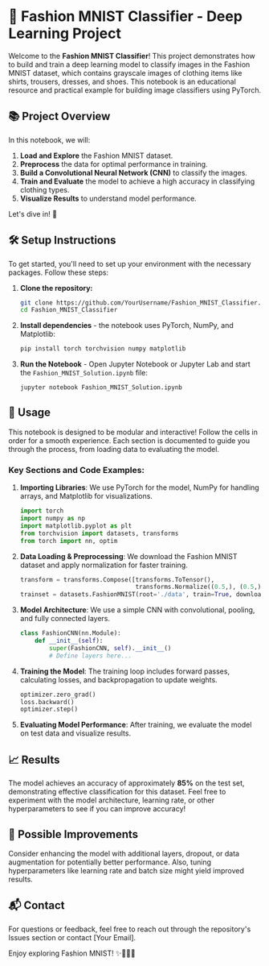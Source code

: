 
# 👗 Fashion MNIST Classifier - Deep Learning Project

Welcome to the **Fashion MNIST Classifier**! This project demonstrates how to build and train a deep learning model to classify images in the Fashion MNIST dataset, which contains grayscale images of clothing items like shirts, trousers, dresses, and shoes. This notebook is an educational resource and practical example for building image classifiers using PyTorch. 

## 📚 Project Overview

In this notebook, we will:
1. **Load and Explore** the Fashion MNIST dataset.
2. **Preprocess** the data for optimal performance in training.
3. **Build a Convolutional Neural Network (CNN)** to classify the images.
4. **Train and Evaluate** the model to achieve a high accuracy in classifying clothing types.
5. **Visualize Results** to understand model performance.

Let's dive in! 🚀

## 🛠️ Setup Instructions

To get started, you'll need to set up your environment with the necessary packages. Follow these steps:

1. **Clone the repository:**
   ```bash
   git clone https://github.com/YourUsername/Fashion_MNIST_Classifier.git
   cd Fashion_MNIST_Classifier
   ```

2. **Install dependencies** - the notebook uses PyTorch, NumPy, and Matplotlib:
   ```bash
   pip install torch torchvision numpy matplotlib
   ```

3. **Run the Notebook** - Open Jupyter Notebook or Jupyter Lab and start the `Fashion_MNIST_Solution.ipynb` file:
   ```bash
   jupyter notebook Fashion_MNIST_Solution.ipynb
   ```

## 🚀 Usage

This notebook is designed to be modular and interactive! Follow the cells in order for a smooth experience. Each section is documented to guide you through the process, from loading data to evaluating the model.

### Key Sections and Code Examples:

1. **Importing Libraries**: We use PyTorch for the model, NumPy for handling arrays, and Matplotlib for visualizations.

   ```python
   import torch
   import numpy as np
   import matplotlib.pyplot as plt
   from torchvision import datasets, transforms
   from torch import nn, optim
   ```

2. **Data Loading & Preprocessing**: We download the Fashion MNIST dataset and apply normalization for faster training.
   
   ```python
   transform = transforms.Compose([transforms.ToTensor(),
                                   transforms.Normalize((0.5,), (0.5,))])
   trainset = datasets.FashionMNIST(root='./data', train=True, download=True, transform=transform)
   ```

3. **Model Architecture**: We use a simple CNN with convolutional, pooling, and fully connected layers.

   ```python
   class FashionCNN(nn.Module):
       def __init__(self):
           super(FashionCNN, self).__init__()
           # Define layers here...
   ```

4. **Training the Model**: The training loop includes forward passes, calculating losses, and backpropagation to update weights.

   ```python
   optimizer.zero_grad()
   loss.backward()
   optimizer.step()
   ```

5. **Evaluating Model Performance**: After training, we evaluate the model on test data and visualize results.

## 📈 Results

The model achieves an accuracy of approximately **85%** on the test set, demonstrating effective classification for this dataset. Feel free to experiment with the model architecture, learning rate, or other hyperparameters to see if you can improve accuracy!

## 🤔 Possible Improvements

Consider enhancing the model with additional layers, dropout, or data augmentation for potentially better performance. Also, tuning hyperparameters like learning rate and batch size might yield improved results.

## 📬 Contact

For questions or feedback, feel free to reach out through the repository's Issues section or contact [Your Email].

Enjoy exploring Fashion MNIST! ✨👗👖👚

